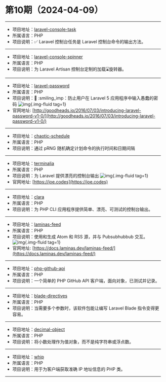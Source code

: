 # 第10期（2024-04-09）

---
- 项目地址：[laravel-console-task](https://github.com/nunomaduro/laravel-console-task)
- 所属语言：PHP
- 项目说明：✅ Laravel 控制台任务是 Laravel 控制台命令的输出方法。
---
- 项目地址：[laravel-console-spinner](https://github.com/RahulDey12/laravel-console-spinner)
- 所属语言：PHP
- 项目说明：为 Laravel Artisan 控制台定制的加载⌛旋转器。
---
- 项目地址：[laravel-password](https://github.com/unicodeveloper/laravel-password)
- 所属语言：PHP
- 项目说明：:closed_lock_with_key: :smiling_imp：防止用户在 Laravel 5 应用程序中输入愚蠢的密码
![img](https://mirror.ghproxy.com/https://raw.githubusercontent.com/xiaoxuan6/weekly/main/docs/static/images/2024-04-09/1712636623.png){.img-fluid tag=1}
- 官网地址: [http://goodheads.io/2016/07/03/introducing-laravel-password-v1-0/](http://goodheads.io/2016/07/03/introducing-laravel-password-v1-0/)
---
- 项目地址：[chaotic-schedule](https://github.com/skywarth/chaotic-schedule)
- 所属语言：PHP
- 项目说明：通过 pRNG 随机确定计划命令的执行时间和日期间隔
---
- 项目地址：[terminalia](https://github.com/joetannenbaum/terminalia)
- 所属语言：PHP
- 项目说明：为 Laravel 提供漂亮的控制台输出
![img](https://mirror.ghproxy.com/https://raw.githubusercontent.com/xiaoxuan6/weekly/main/docs/static/images/2024-04-09/1712638558.png){.img-fluid tag=1}
- 官网地址: [https://joe.codes](https://joe.codes)
---
- 项目地址：[clara](https://github.com/shalvah/clara)
- 所属语言：PHP
- 项目说明：为 PHP CLI 应用程序提供简单、漂亮、可测试的控制台输出。
---
- 项目地址：[laminas-feed](https://github.com/laminas/laminas-feed)
- 所属语言：PHP
- 项目说明：使用和生成 Atom 和 RSS 源，并与 Pubsubhubbub 交互。
![img](https://mirror.ghproxy.com/https://raw.githubusercontent.com/xiaoxuan6/weekly/main/docs/static/images/2024-04-09/1712664821.png){.img-fluid tag=1}
- 官网地址: [https://docs.laminas.dev/laminas-feed/](https://docs.laminas.dev/laminas-feed/)
---
- 项目地址：[php-github-api](https://github.com/KnpLabs/php-github-api)
- 所属语言：PHP
- 项目说明：一个简单的 PHP GitHub API 客户端，面向对象，已测试并记录。
---
- 项目地址：[blade-directives](https://github.com/Stillat/blade-directives)
- 所属语言：PHP
- 项目说明：当需要多个参数时，该软件包能让编写 Laravel Blade 指令变得更容易。
---
- 项目地址：[decimal-object](https://github.com/php-collective/decimal-object)
- 所属语言：PHP
- 项目说明：将小数处理作为值对象，而不是纯字符串或浮点数。
---
- 项目地址：[whip](https://github.com/Vectorface/whip)
- 所属语言：PHP
- 项目说明：用于为客户端获取准确 IP 地址信息的 PHP 类。
---